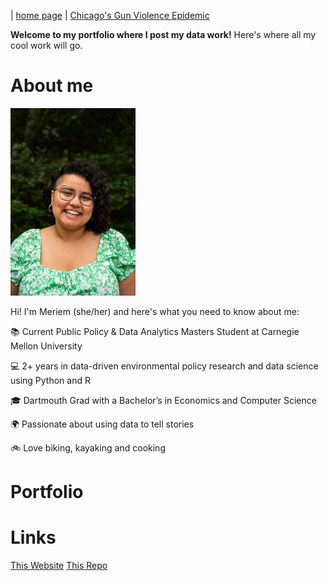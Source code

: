 | [home page](https://itsmeriem.github.io/My-Data-Work/) | [Chicago's Gun Violence Epidemic](chicago-gun-violence.md)

**Welcome to my portfolio where I post my data work!** Here's where all my cool work will go. 

# About me

<img src="DSC_3375.jpg" width="200"/>

Hi!  I'm Meriem (she/her) and here's what you need to know about me:

📚 Current Public Policy & Data Analytics Masters Student at Carnegie Mellon University

💻 2+ years in data-driven environmental policy research and data science using Python and R

🎓 Dartmouth Grad with a Bachelor’s in Economics and Computer Science

🌍 Passionate about using data to tell stories

🚲 Love biking, kayaking and cooking


# Portfolio

# Links
[This Website](https://itsmeriem.github.io/My-Data-Work/)
[This Repo](https://github.com/ItsMeriem/My-Data-Work)
